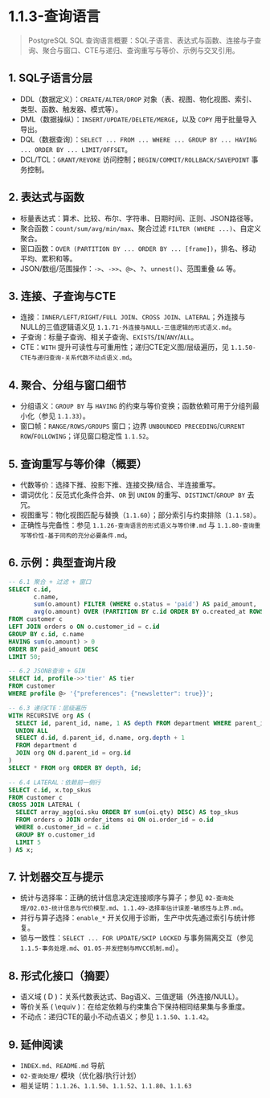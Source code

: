 ﻿# 1.1.3-查询语言

> PostgreSQL SQL 查询语言概要：SQL子语言、表达式与函数、连接与子查询、聚合与窗口、CTE与递归、查询重写与等价、示例与交叉引用。

## 1. SQL子语言分层

- DDL（数据定义）：`CREATE/ALTER/DROP` 对象（表、视图、物化视图、索引、类型、函数、触发器、模式等）。
- DML（数据操纵）：`INSERT/UPDATE/DELETE/MERGE`，以及 `COPY` 用于批量导入导出。
- DQL（数据查询）：`SELECT ... FROM ... WHERE ... GROUP BY ... HAVING ... ORDER BY ... LIMIT/OFFSET`。
- DCL/TCL：`GRANT/REVOKE` 访问控制；`BEGIN/COMMIT/ROLLBACK/SAVEPOINT` 事务控制。

## 2. 表达式与函数

- 标量表达式：算术、比较、布尔、字符串、日期时间、正则、JSON路径等。
- 聚合函数：`count/sum/avg/min/max`、聚合过滤 `FILTER (WHERE ...)`、自定义聚合。
- 窗口函数：`OVER (PARTITION BY ... ORDER BY ... [frame])`，排名、移动平均、累积和等。
- JSON/数组/范围操作：`->`、`->>`、`@>`、`?`、`unnest()`、范围重叠 `&&` 等。

## 3. 连接、子查询与CTE

- 连接：`INNER/LEFT/RIGHT/FULL JOIN`、`CROSS JOIN`、`LATERAL`；外连接与NULL的三值逻辑语义见 `1.1.71-外连接与NULL-三值逻辑的形式语义.md`。
- 子查询：标量子查询、相关子查询、`EXISTS`/`IN`/`ANY`/`ALL`。
- CTE：`WITH` 提升可读性与可重用性；递归CTE定义图/层级遍历，见 `1.1.50-CTE与递归查询-关系代数不动点语义.md`。

## 4. 聚合、分组与窗口细节

- 分组语义：`GROUP BY` 与 `HAVING` 的约束与等价变换；函数依赖可用于分组列最小化（参见 `1.1.33`）。
- 窗口帧：`RANGE/ROWS/GROUPS` 窗口；边界 `UNBOUNDED PRECEDING`/`CURRENT ROW`/`FOLLOWING`；详见窗口稳定性 `1.1.52`。

## 5. 查询重写与等价律（概要）

- 代数等价：选择下推、投影下推、连接交换/结合、半连接重写。
- 谓词优化：反范式化条件合并、`OR` 到 `UNION` 的重写、`DISTINCT`/`GROUP BY` 去冗。
- 视图重写：物化视图匹配与替换（`1.1.60`）；部分索引与约束排除（`1.1.58`）。
- 正确性与完备性：参见 `1.1.26-查询语言的形式语义与等价律.md` 与 `1.1.80-查询重写等价性-基于同构的充分必要条件.md`。

## 6. 示例：典型查询片段

```sql
-- 6.1 聚合 + 过滤 + 窗口
SELECT c.id,
       c.name,
       sum(o.amount) FILTER (WHERE o.status = 'paid') AS paid_amount,
       avg(o.amount) OVER (PARTITION BY c.id ORDER BY o.created_at ROWS BETWEEN 3 PRECEDING AND CURRENT ROW) AS mov_avg
FROM customer c
LEFT JOIN orders o ON o.customer_id = c.id
GROUP BY c.id, c.name
HAVING sum(o.amount) > 0
ORDER BY paid_amount DESC
LIMIT 50;

-- 6.2 JSONB查询 + GIN
SELECT id, profile->>'tier' AS tier
FROM customer
WHERE profile @> '{"preferences": {"newsletter": true}}';

-- 6.3 递归CTE：层级遍历
WITH RECURSIVE org AS (
  SELECT id, parent_id, name, 1 AS depth FROM department WHERE parent_id IS NULL
  UNION ALL
  SELECT d.id, d.parent_id, d.name, org.depth + 1
  FROM department d
  JOIN org ON d.parent_id = org.id
)
SELECT * FROM org ORDER BY depth, id;

-- 6.4 LATERAL：依赖前一侧行
SELECT c.id, x.top_skus
FROM customer c
CROSS JOIN LATERAL (
  SELECT array_agg(oi.sku ORDER BY sum(oi.qty) DESC) AS top_skus
  FROM orders o JOIN order_items oi ON oi.order_id = o.id
  WHERE o.customer_id = c.id
  GROUP BY o.customer_id
  LIMIT 5
) AS x;
```

## 7. 计划器交互与提示

- 统计与选择率：正确的统计信息决定连接顺序与算子；参见 `02-查询处理/02.03-统计信息与代价模型.md`、`1.1.49-选择率估计误差-敏感性与上界.md`。
- 并行与算子选择：`enable_*` 开关仅用于诊断，生产中优先通过索引与统计修复。
- 锁与一致性：`SELECT ... FOR UPDATE/SKIP LOCKED` 与事务隔离交互（参见 `1.1.5-事务处理.md`、`01.05-并发控制与MVCC机制.md`）。

## 8. 形式化接口（摘要）

- 语义域 \( D \)：关系代数表达式、Bag语义、三值逻辑（外连接/NULL）。
- 等价关系 \( \equiv \)：在给定依赖与约束集合下保持相同结果集与多重度。
- 不动点：递归CTE的最小不动点语义；参见 `1.1.50`、`1.1.42`。

## 9. 延伸阅读

- `INDEX.md`、`README.md` 导航
- `02-查询处理/` 模块（优化器/执行计划）
- 相关证明：`1.1.26`、`1.1.50`、`1.1.52`、`1.1.80`、`1.1.63`
